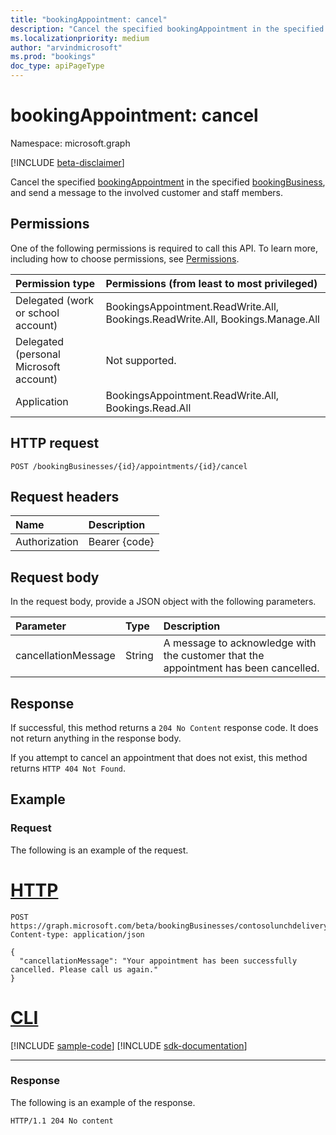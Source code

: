 ```yaml
---
title: "bookingAppointment: cancel"
description: "Cancel the specified bookingAppointment in the specified bookingBusiness, and send a message to the involved customer and staff members."
ms.localizationpriority: medium
author: "arvindmicrosoft"
ms.prod: "bookings"
doc_type: apiPageType
---
```


# bookingAppointment: cancel

Namespace: microsoft.graph

[!INCLUDE [beta-disclaimer](../../includes/beta-disclaimer.md)]

Cancel the specified [bookingAppointment](../resources/bookingappointment.md) in the specified [bookingBusiness](../resources/bookingbusiness.md), and send a message to the involved customer and staff members.

## Permissions

One of the following permissions is required to call this API. To learn more, including how to choose permissions, see [Permissions](/graph/permissions-reference).

|Permission type      | Permissions (from least to most privileged)              |
|:--------------------|:---------------------------------------------------------|
|Delegated (work or school account) |  BookingsAppointment.ReadWrite.All, Bookings.ReadWrite.All, Bookings.Manage.All   |
|Delegated (personal Microsoft account) | Not supported.   |
|Application | BookingsAppointment.ReadWrite.All, Bookings.Read.All  |

## HTTP request
<!-- { "blockType": "ignored" } -->
```http
POST /bookingBusinesses/{id}/appointments/{id}/cancel
```

## Request headers

| Name       | Description|
|:---------------|:----------|
| Authorization  | Bearer {code}|

## Request body

In the request body, provide a JSON object with the following parameters.

| Parameter	   | Type	|Description|
|:---------------|:--------|:----------|
|cancellationMessage|String|A message to acknowledge with the customer that the appointment has been cancelled.|

## Response

If successful, this method returns a `204 No Content` response code. It does not return anything in the response body.

If you attempt to cancel an appointment that does not exist, this method returns `HTTP 404 Not Found`.

## Example

### Request

The following is an example of the request.

# [HTTP](#tab/http)
<!-- {
  "blockType": "request",
  "name": "bookingappointment_cancel",
  "sampleKeys": ["contosolunchdelivery@contoso.onmicrosoft.com", "AAMkADKoAAA="]
}-->
```http
POST https://graph.microsoft.com/beta/bookingBusinesses/contosolunchdelivery@contoso.onmicrosoft.com/appointments/AAMkADKoAAA=/cancel
Content-type: application/json

{
  "cancellationMessage": "Your appointment has been successfully cancelled. Please call us again."
}
```

# [CLI](#tab/cli)
[!INCLUDE [sample-code](../includes/snippets/cli/bookingappointment-cancel-cli-snippets.md)]
[!INCLUDE [sdk-documentation](../includes/snippets/snippets-sdk-documentation-link.md)]

---

### Response
The following is an example of the response.
<!-- {
  "blockType": "response"
} -->
```http
HTTP/1.1 204 No content
```

<!-- uuid: 8fcb5dbc-d5aa-4681-8e31-b001d5168d79
2015-10-25 14:57:30 UTC -->
<!--
{
  "type": "#page.annotation",
  "description": "bookingAppointment: cancel",
  "keywords": "",
  "section": "documentation",
  "tocPath": "",
  "suppressions": [
  ]
}
-->
